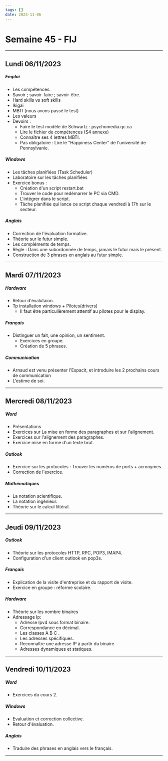 ```yaml
---
tags: []
date: 2023-11-06
---
```

# Semaine 45 - FIJ
---
## Lundi 06/11/2023

##### Emploi
- Les compétences.
- Savoir ; savoir-faire ; savoir-être.
- Hard skills vs soft skills
- Ikigai
- MBTI (nous avons passé le test)
- Les valeurs
- Devoirs :
  - Faire le test modèle de Schwartz : psychomedia.qc.ca
  - Lire le fichier de compétences (S4 annexe)
  - Connaître ses 4 lettres MBTI.
  - Pas obligatoire : Lire le "Happiness Center" de l'université de Pennsylvanie.
##### Windows
- Les tâches planifiées (Task Scheduler)
- Laboratoire sur les tâches planifiées
- Exercice bonus :
  - Création d'un script restart.bat
  - Trouver le code pour redémarrer le PC via CMD.
  - L'intégrer dans le script.
  - Tâche planifiée qui lance ce script chaque vendredi à 17h sur le secteur.
##### Anglais
- Correction de l'évaluation formative.
- Théorie sur le futur simple.
- Les compléments de temps.
- Règle : Dans une subordonnée de temps, jamais le futur mais le présent.
- Construction de 3 phrases en anglais au futur simple.
---
## Mardi 07/11/2023

##### Hardware
- Retour d'évalutaion.
- Tp installation windows + Pilotes(drivers)
	- Il faut être particulièrement attentif au pilotes pour le display.
##### Français
- Distinguer un fait, une opinion, un sentiment. 
	- Exercices en groupe.
	- Création de 5 phrases. 
##### Communication
- Arnaud est venu présenter l'Espacit, et introduire les 2 prochains cours de communication
- L'estime de soi.

---

## Mercredi 08/11/2023

##### Word
- Présentations
- Exercices sur La mise en forme des paragraphes et sur l'alignement.
- Exercices sur l'alignement des paragraphes.
- Exercice mise en forme d'un texte brut.
##### Outlook
- Exercice sur les protocoles : Trouver les numéros de ports + acronymes.
- Correction de l'exercice.
##### Mathématiques 
- La notation scientifique.
- La notation ingénieur.
- Théorie sur le calcul littéral. 

 ---
## Jeudi 09/11/2023
##### Outlook
- Théorie sur les protocoles HTTP, RPC, POP3, IMAP4.
- Configuration d'un client outlook en pop3s.
##### Français
- Explication de la visite d'entreprise et du rapport de visite.
- Exercice en groupe : réforme scolaire. 
##### Hardware
- Théorie sur les nombre binaires 
- Adressage Ip:
	- Adresse Ipv4 sous format binaire​.
	- Correspondance en décimal​.
	- Les classes A B C ​.
	- Les adresses spécifiques​.
	- Reconnaître une adresse IP à partir du binaire​.
	- Adresses dynamiques et statiques.

---

## Vendredi 10/11/2023
##### Word
- Exercices du cours 2.
##### Windows
- Evaluation et correction collective.
- Retour d'évaluation.
##### Anglais
- Traduire des phrases en anglais vers le français.

---
